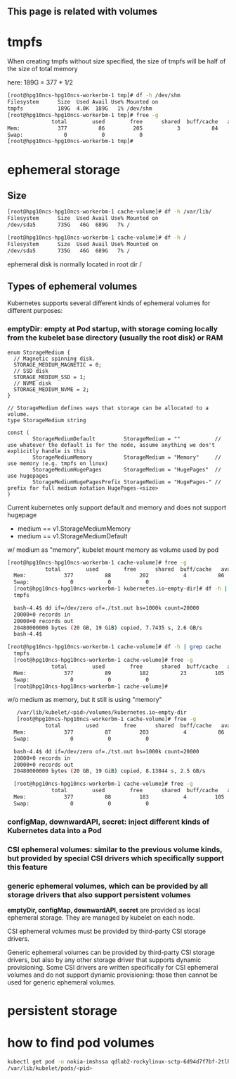 This page is related with volumes
---

# tmpfs
When creating tmpfs without size specified, the size of tmpfs will be half of the size of total memory

here: 189G = 377 * 1/2

```bash
[root@hpg10ncs-hpg10ncs-workerbm-1 tmp]# df -h /dev/shm
Filesystem      Size  Used Avail Use% Mounted on
tmpfs           189G  4.0K  189G   1% /dev/shm
[root@hpg10ncs-hpg10ncs-workerbm-1 tmp]# free -g
              total        used        free      shared  buff/cache   available
Mem:            377          86         205           3          84         273
Swap:             0           0           0
[root@hpg10ncs-hpg10ncs-workerbm-1 tmp]# 

```
# ephemeral storage
## Size
```bash
[root@hpg10ncs-hpg10ncs-workerbm-1 cache-volume]# df -h /var/lib/
Filesystem      Size  Used Avail Use% Mounted on
/dev/sda5       735G   46G  689G   7% /

[root@hpg10ncs-hpg10ncs-workerbm-1 cache-volume]# df -h /
Filesystem      Size  Used Avail Use% Mounted on
/dev/sda5       735G   46G  689G   7% /

```
ephemeral disk is normally located in root dir /

## Types of ephemeral volumes

Kubernetes supports several different kinds of ephemeral volumes for different purposes:

### emptyDir: empty at Pod startup, with storage coming locally from the kubelet base directory (usually the root disk) or RAM

```golang
enum StorageMedium {
  // Magnetic spinning disk.
  STORAGE_MEDIUM_MAGNETIC = 0;
  // SSD disk
  STORAGE_MEDIUM_SSD = 1;
  // NVME disk
  STORAGE_MEDIUM_NVME = 2;
}

// StorageMedium defines ways that storage can be allocated to a volume.
type StorageMedium string

const (
        StorageMediumDefault         StorageMedium = ""           // use whatever the default is for the node, assume anything we don't explicitly handle is this
        StorageMediumMemory          StorageMedium = "Memory"     // use memory (e.g. tmpfs on linux)
        StorageMediumHugePages       StorageMedium = "HugePages"  // use hugepages
        StorageMediumHugePagesPrefix StorageMedium = "HugePages-" // prefix for full medium notation HugePages-<size>
)

```

Current kubernetes only support default and memory and does not support hugepage

* medium == v1.StorageMediumMemory
* medium == v1.StorageMediumDefault

w/ medium as "memory", kubelet mount memory as volume used by pod
  ```bash
  [root@hpg10ncs-hpg10ncs-workerbm-1 cache-volume]# free -g
              total        used        free      shared  buff/cache   available
    Mem:            377          88         202           4          86         271
    Swap:             0           0           0
    [root@hpg10ncs-hpg10ncs-workerbm-1 kubernetes.io~empty-dir]# df -h | grep cache
    tmpfs                                                                                         189G     0  189G   0% /var/lib/kubelet/pods/09494a7a-c02e-4398-8329-395f85452915/volumes/kubernetes.io~empty-dir/cache-volume-mem

    bash-4.4$ dd if=/dev/zero of=./tst.out bs=1000k count=20000
    20000+0 records in
    20000+0 records out
    20480000000 bytes (20 GB, 19 GiB) copied, 7.7435 s, 2.6 GB/s
    bash-4.4$ 

  [root@hpg10ncs-hpg10ncs-workerbm-1 cache-volume]# df -h | grep cache
    tmpfs                                                                                         189G   20G  170G  11% /var/lib/kubelet/pods/09494a7a-c02e-4398-8329-395f85452915/volumes/kubernetes.io~empty-dir/cache-volume-mem
    [root@hpg10ncs-hpg10ncs-workerbm-1 cache-volume]# free -g
                total        used        free      shared  buff/cache   available
    Mem:            377          89         182          23         105         251
    Swap:             0           0           0
    [root@hpg10ncs-hpg10ncs-workerbm-1 cache-volume]# 

  ```

w/o medium as memory, but it still is using "memory" 
  ```bash
     /var/lib/kubelet/<pid>/volumes/kubernetes.io~empty-dir
     [root@hpg10ncs-hpg10ncs-workerbm-1 cache-volume]# free -g
              total        used        free      shared  buff/cache   available
    Mem:            377          87         203           4          86         272
    Swap:             0           0           0

    bash-4.4$ dd if=/dev/zero of=./tst.out bs=1000k count=20000
    20000+0 records in
    20000+0 records out
    20480000000 bytes (20 GB, 19 GiB) copied, 8.13844 s, 2.5 GB/s

    [root@hpg10ncs-hpg10ncs-workerbm-1 cache-volume]# free -g
                total        used        free      shared  buff/cache   available
    Mem:            377          88         183           4         105         271
    Swap:             0           0           0
  ```
 
### configMap, downwardAPI, secret: inject different kinds of Kubernetes data into a Pod
### CSI ephemeral volumes: similar to the previous volume kinds, but provided by special CSI drivers which specifically support this feature
### generic ephemeral volumes, which can be provided by all storage drivers that also support persistent volumes

**emptyDir, configMap, downwardAPI, secret** are provided as local ephemeral storage. They are managed by kubelet on each node.

CSI ephemeral volumes must be provided by third-party CSI storage drivers.

Generic ephemeral volumes can be provided by third-party CSI storage drivers, but also by any other storage driver that supports dynamic provisioning. Some CSI drivers are written specifically for CSI ephemeral volumes and do not support dynamic provisioning: those then cannot be used for generic ephemeral volumes.

# persistent storage 

# how to find pod volumes
```bash
kubectl get pod -n nokia-imshssa qdlab2-rockylinux-sctp-6d94d7f7bf-2tlhw -o jsonpath="{ .metadata.uid }"
/var/lib/kubelet/pods/<pid>

```

